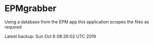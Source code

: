 # EPMgrabber
Using a database from the EPM app this application scrapes the files as required


Latest backup: Sun Oct 6 08:26:02 UTC 2019
